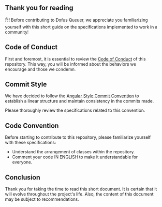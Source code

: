 ## Thank you for reading

✋! Before contributing to Dofus Queuer, we appreciate you familiarizing yourself with this short guide on the specifications implemented to work in a community!

## Code of Conduct

First and foremost, it is essential to review the <a href='CODE_OF_CONDUCT.md'>Code of Conduct</a> of this repository. This way, you will be informed about the behaviors we encourage and those we condemn.

## Commit Style

We have decided to follow the <a href='https://www.conventionalcommits.org/en/v1.0.0-beta.4/'>Angular Style Commit Convention</a> to establish a linear structure and maintain consistency in the commits made.

Please thoroughly review the specifications related to this convention.

## Code Convention

Before starting to contribute to this repository, please familiarize yourself with these specifications:

- Understand the arrangement of classes within the repository.
- Comment your code IN ENGLISH to make it understandable for everyone.

## Conclusion

Thank you for taking the time to read this short document. It is certain that it will evolve throughout the project's life.
Also, the content of this document may be subject to recommendations.